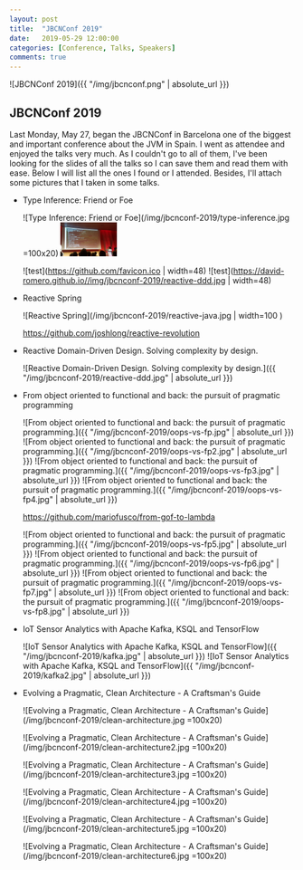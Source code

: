 ```yaml
---
layout: post
title:  "JBCNConf 2019"
date:   2019-05-29 12:00:00
categories: [Conference, Talks, Speakers]
comments: true
---
```


![JBCNConf 2019]({{ "/img/jbcnconf.png" | absolute_url }})

## JBCNConf 2019

Last Monday, May 27, began the JBCNConf in Barcelona one of the biggest and important conference about the JVM in Spain.
I went as attendee and enjoyed the talks very much. 
As I couldn't go to all of them, I've been looking for the slides of all the talks so I can save them and read them with ease.
Below I will list all the ones I found or I attended.
Besides, I'll attach some pictures that I taken in some talks.

* Type Inference: Friend or Foe 

	![Type Inference: Friend or Foe](/img/jbcnconf-2019/type-inference.jpg =100x20)
	<img src="/img/jbcnconf-2019/type-inference.jpg" alt="Type Inference: Friend or Foe" width="100" height="60">

	![test](https://github.com/favicon.ico | width=48)
	![test](https://david-romero.github.io//img/jbcnconf-2019/reactive-ddd.jpg | width=48)

* Reactive Spring

	![Reactive Spring](/img/jbcnconf-2019/reactive-java.jpg | width=100 )

	https://github.com/joshlong/reactive-revolution

* Reactive Domain-Driven Design. Solving complexity by design.

	![Reactive Domain-Driven Design. Solving complexity by design.]({{ "/img/jbcnconf-2019/reactive-ddd.jpg" | absolute_url }})

* From object oriented to functional and back: the pursuit of pragmatic programming 

	![From object oriented to functional and back: the pursuit of pragmatic programming.]({{ "/img/jbcnconf-2019/oops-vs-fp.jpg" | absolute_url }})
	![From object oriented to functional and back: the pursuit of pragmatic programming.]({{ "/img/jbcnconf-2019/oops-vs-fp2.jpg" | absolute_url }})
	![From object oriented to functional and back: the pursuit of pragmatic programming.]({{ "/img/jbcnconf-2019/oops-vs-fp3.jpg" | absolute_url }})
	![From object oriented to functional and back: the pursuit of pragmatic programming.]({{ "/img/jbcnconf-2019/oops-vs-fp4.jpg" | absolute_url }})

	https://github.com/mariofusco/from-gof-to-lambda

	![From object oriented to functional and back: the pursuit of pragmatic programming.]({{ "/img/jbcnconf-2019/oops-vs-fp5.jpg" | absolute_url }})
	![From object oriented to functional and back: the pursuit of pragmatic programming.]({{ "/img/jbcnconf-2019/oops-vs-fp6.jpg" | absolute_url }})
	![From object oriented to functional and back: the pursuit of pragmatic programming.]({{ "/img/jbcnconf-2019/oops-vs-fp7.jpg" | absolute_url }})
	![From object oriented to functional and back: the pursuit of pragmatic programming.]({{ "/img/jbcnconf-2019/oops-vs-fp8.jpg" | absolute_url }})

* IoT Sensor Analytics with Apache Kafka, KSQL and TensorFlow

  	![IoT Sensor Analytics with Apache Kafka, KSQL and TensorFlow]({{ "/img/jbcnconf-2019/kafka.jpg" | absolute_url }})
  	![IoT Sensor Analytics with Apache Kafka, KSQL and TensorFlow]({{ "/img/jbcnconf-2019/kafka2.jpg" | absolute_url }})

* Evolving a Pragmatic, Clean Architecture - A Craftsman's Guide

	![Evolving a Pragmatic, Clean Architecture - A Craftsman's Guide](/img/jbcnconf-2019/clean-architecture.jpg =100x20)

	![Evolving a Pragmatic, Clean Architecture - A Craftsman's Guide](/img/jbcnconf-2019/clean-architecture2.jpg =100x20)

	![Evolving a Pragmatic, Clean Architecture - A Craftsman's Guide](/img/jbcnconf-2019/clean-architecture3.jpg =100x20)

	![Evolving a Pragmatic, Clean Architecture - A Craftsman's Guide](/img/jbcnconf-2019/clean-architecture4.jpg =100x20)

	![Evolving a Pragmatic, Clean Architecture - A Craftsman's Guide](/img/jbcnconf-2019/clean-architecture5.jpg =100x20)

	![Evolving a Pragmatic, Clean Architecture - A Craftsman's Guide](/img/jbcnconf-2019/clean-architecture6.jpg =100x20)




